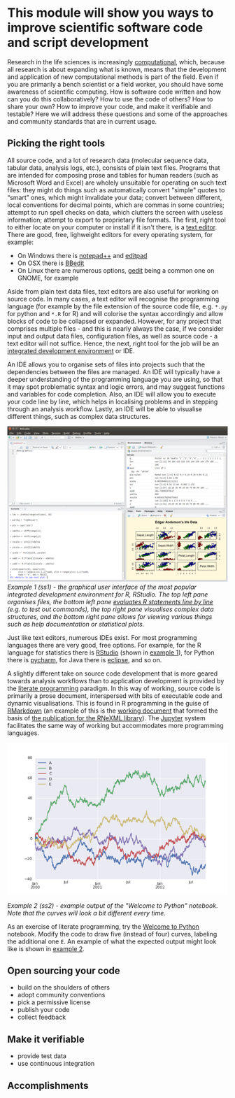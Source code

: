 This module will show you ways to improve scientific software code and script development
=========================================================================================
Research in the life sciences is increasingly [computational](https://doi.org/10.1371/journal.pbio.2002050), which, 
because all research is about expanding what is known, means that the development and application of new 
computational methods is part of the field. Even if you are primarily a bench scientist or a field worker, you should 
have some awareness of scientific computing. How is software code written and how can you do this collaboratively? 
How to use the code of others? How to share your own? How to improve your code, and make it verifiable and testable?
Here we will address these questions and some of the approaches and community standards that are in current usage.

Picking the right tools
-----------------------
All source code, and a lot of research data (molecular sequence data, tabular data, analysis logs, etc.), consists of 
plain text files. Programs that are intended for composing prose and tables for human readers (such as Microsoft 
Word and Excel) are wholely unsuitable for operating on such text files: they might do things such as automatically 
convert "simple" quotes to “smart” ones, which might invalidate your data; convert between different, local 
conventions for decimal points, which are commas in some countries; attempt to run spell checks on data, which 
clutters the screen with useless information; attempt to export to proprietary file formats. The first, right tool to
either locate on your computer or install if it isn't there, is a [text editor](https://en.wikipedia.org/wiki/Text_editor).
There are good, free, lighweight editors for every operating system, for example:

- On Windows there is [notepad++](https://notepad-plus-plus.org/) and [editpad](https://www.editpadlite.com/)
- On OSX there is [BBedit](https://www.barebones.com/products/bbedit/)
- On Linux there are numerous options, [gedit](http://www.gedit.org/) being a common one on GNOME, for example

Aside from plain text data files, text editors are also useful for working on source code. In many cases, a text editor
will recognise the programming language (for example by the file extension of the source code file, e.g. `*.py` for
python and `*.R` for R) and will colorise the syntax accordingly and allow blocks of code to be collapsed or expanded.
However, for any project that comprises multiple files - and this is nearly always the case, if we consider input and
output data files, configuration files, as well as source code - a text editor will not suffice. Hence, the next, right
tool for the job will be an [integrated development environment](https://en.wikipedia.org/wiki/Integrated_development_environment)
or IDE.

An IDE allows you to organise sets of files into projects such that the dependencies between the files are managed. An
IDE will typically have a deeper understanding of the programming language you are using, so that it may spot problematic
syntax and logic errors, and may suggest functions and variables for code completion. Also, an IDE will allow you to execute
your code line by line, which helps in localising problems and in stepping through an analysis workflow. Lastly, an IDE
will be able to visualise different things, such as complex data structures.

<a name="ss1"></a>
![Example 1, the graphical user interface of the most popular integrated development environment for R, RStudio](SS1.png)
_Example 1 (ss1) - the graphical user interface of the most popular integrated development environment for R, RStudio. The
top left pane organises files, the bottom left pane [evaluates R statements line by line](https://en.wikipedia.org/wiki/Read%E2%80%93eval%E2%80%93print_loop)
 (e.g. to test out commands), the top right pane visualises complex data structures, and the bottom right pane allows for
viewing various things such as help documentation or statistical plots._

Just like text editors, numerous IDEs exist. For most programming languages there are very good, free options. For example,
for the R language for statistics there is [RStudio](https://www.rstudio.com) (shown in [example 1](#ss1)), for Python 
there is [pycharm](https://www.jetbrains.com/pycharm/), for Java there is [eclipse](https://www.eclipse.org/), and so on.

A slightly different take on source code development that is more geared towards analysis workflows than to application
development is provided by the [literate programming](https://en.wikipedia.org/wiki/Literate_programming) paradigm. In this
way of working, source code is primarily a prose document, interspersed with bits of executable code and dynamic 
visualisations. This is found in R programming in the guise of [RMarkdown](http://rmarkdown.rstudio.com/) (an example of
this is the [working document](https://github.com/ropensci/RNeXML/blob/master/manuscripts/manuscript.Rmd) that formed the
basis of [the publication for the RNeXML library](http://doi.org/10.1111/2041-210X.12469)). The [Jupyter](http://jupyter.org/) 
system facilitates the same way of working but accommodates more programming languages.

<a name="ss2"></a>
![Example 2, example output of the "Welcome to Python" notebook](SS2.png)

_Example 2 (ss2) - example output of the "Welcome to Python" notebook. Note that the curves will look a bit different every time._

As an exercise of literate programming, try the [Welcome to Python](https://try.jupyter.org/) notebook. Modify the code to draw
five (instead of four) curves, labeling the additional one `E`. An example of what the expected output might look like is 
shown in [example 2](#ss2).

Open sourcing your code
---------------------
- build on the shoulders of others
- adopt community conventions
- pick a permissive license
- publish your code
- collect feedback


Make it verifiable
------------------
- provide test data
- use continuous integration

Accomplishments
---------------
